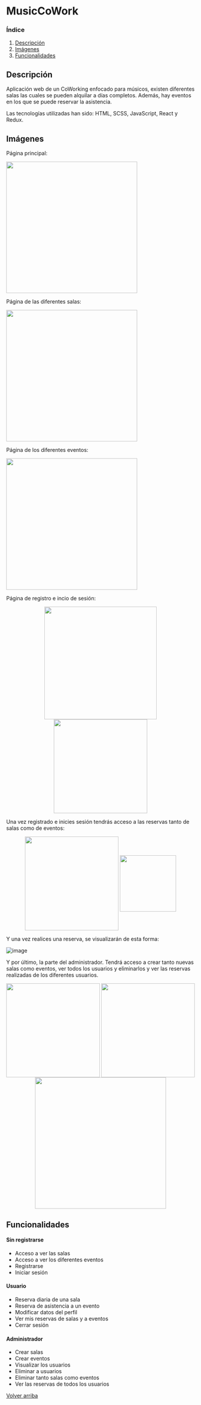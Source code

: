 # <div id = "top"> MusicCoWork

### Índice
1. [Descripción](#descripcion)
2. [Imágenes](#imagenes)
3. [Funcionalidades](#funciones)

##  <div id = "descripcion"> Descripción
Aplicación web de un CoWorking enfocado para músicos, existen diferentes salas las cuales se pueden alquilar a días completos. Además, hay eventos en los que se puede reservar la asistencia.

Las tecnologías utilizadas han sido: HTML, SCSS, JavaScript, React y Redux.

##  <div id = "imagenes"> Imágenes

Página principal: 

<img align='center' height= "350" src='https://user-images.githubusercontent.com/110055279/212065735-20c3f98f-1330-45f8-a555-52242ae7ac80.png'> 


Página de las diferentes salas:


<img align='center' height= "350" src='https://user-images.githubusercontent.com/110055279/212066565-bf2cafa7-c3ea-465a-a189-e3d959c6d305.png'> 


Página de los diferentes eventos:


<img align='center' height= "350" src='https://user-images.githubusercontent.com/110055279/212066708-5ac4a689-9093-4c9d-9217-0075e1fdacb0.png'> 


Página de registro e incio de sesión:

<div align="center">
<img align="center" height= "300" src='https://user-images.githubusercontent.com/110055279/212068152-1a104347-7aa0-47ec-af6e-2a3fc7b77714.png'> 
<img align="center" height= "250" src='https://user-images.githubusercontent.com/110055279/212068209-f0fba0f5-f240-4184-9a22-944299e61d7f.png'> 
</div>



Una vez registrado e inicies sesión tendrás acceso a las reservas tanto de salas como de eventos:


<div align="center"> 
<img align="center" height= "250" src='https://user-images.githubusercontent.com/110055279/212068750-76bbce64-6c54-4c1f-98dd-6455aa472bd7.png'> 
<img align="center" height= "150" src='https://user-images.githubusercontent.com/110055279/212068825-8e0c254a-c29d-4de4-8a12-08caf956eff0.png'>
</div>
 

Y una vez realices una reserva, se visualizarán de esta forma:

![image](https://user-images.githubusercontent.com/110055279/212069340-07c1192e-bdc3-42d1-ab50-fef85159d7fa.png)


Y por último, la parte del administrador. Tendrá acceso a crear tanto nuevas salas como eventos, ver todos los usuarios y eliminarlos y ver las reservas realizadas de los diferentes usuarios.

<div align="center">
<img align="center" height= "250" src='https://user-images.githubusercontent.com/110055279/212069828-b7426f39-0611-4b3f-b7e5-621c7e6ce508.png'> 

<img align="center" height= "250" src='https://user-images.githubusercontent.com/110055279/212070395-2f31aa57-6ee0-4844-99fb-ba2552222f36.png'> 

<img align="center" height= "350" src='https://user-images.githubusercontent.com/110055279/212070411-c4ef19b4-bea6-4864-a172-1ddbbd43ebf7.png'> 
</div>

##  <div id = "funciones"> Funcionalidades

#### Sin registrarse
- Acceso a ver las salas
- Acceso a ver los diferentes eventos
- Registrarse
- Iniciar sesión

#### Usuario
- Reserva diaria de una sala
- Reserva de asistencia a un evento
- Modificar datos del perfil
- Ver mis reservas de salas y a eventos
- Cerrar sesión

#### Administrador
- Crear salas
- Crear eventos
- Visualizar los usuarios
- Eliminar a usuarios
- Eliminar tanto salas como eventos
- Ver las reservas de todos los usuarios

 [Volver arriba](#top)
